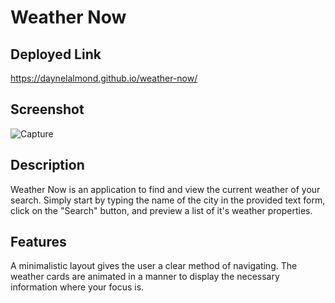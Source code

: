 # Weather Now

## Deployed Link
https://daynelalmond.github.io/weather-now/

## Screenshot
![Capture](./assets/Capture.JPG)

## Description
Weather Now is an application to find and view the current weather of your search.
Simply start by typing the name of the city in the provided text form, click on the "Search" button, and preview a list of it's weather properties.

## Features
A minimalistic layout gives the user a clear method of navigating. The weather cards are animated in a manner to display the necessary information where your focus is.    
